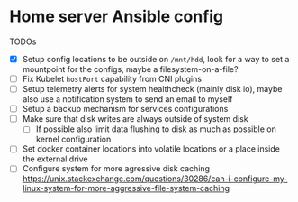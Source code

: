 # Home server Ansible config

TODOs
- [x] Setup config locations to be outside on `/mnt/hdd`, look for a way to set a mountpoint for the configs, maybe a filesystem-on-a-file?
- [ ] Fix Kubelet `hostPort` capability from CNI plugins
- [ ] Setup telemetry alerts for system healthcheck (mainly disk io), maybe also use a notification system to send an email to myself
- [ ] Setup a backup mechanism for services configurations
- [ ] Make sure that disk writes are always outside of system disk
    - [ ] If possible also limit data flushing to disk as much as possible on kernel configuration
- [ ] Set docker container locations into volatile locations or a place inside the external drive
- [ ] Configure system for more agressive disk caching
      https://unix.stackexchange.com/questions/30286/can-i-configure-my-linux-system-for-more-aggressive-file-system-caching
